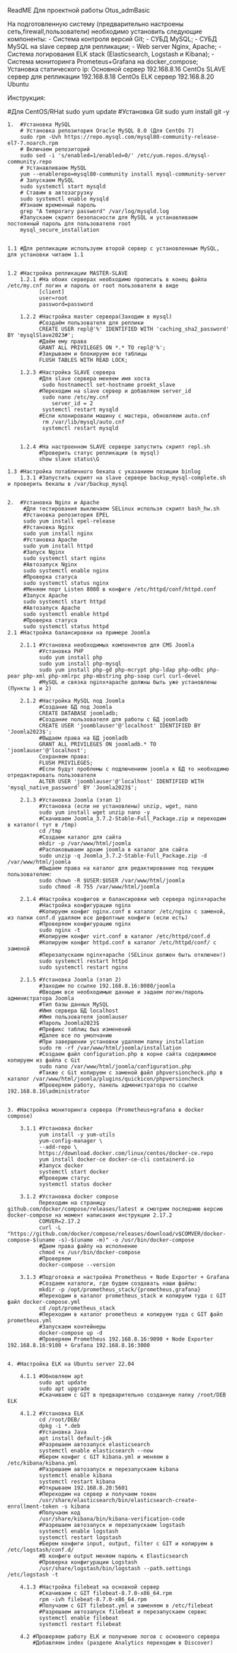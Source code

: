 ReadME Для проектной работы Otus_admBasic

На подготовленную систему (предварительно настроены сеть,firewall,пользователи) необходимо установить следующие компоненты:
	- Система контроля версий Git;
	- СУБД MySQL;
	- СУБД MySQL на slave сервер для репликации;
	- Web server Nginx, Apache;
	- Система логирования ELK stack (Elasticsearch, Logstash и Kibana);
	- Система мониторинга Prometeus+Grafana на docker_compose;
Установка статического ip:
Основной сервер 192.168.8.16 CentOs
SLAVE сервер для репликации 192.168.8.18 CentOs
ELK сервер 192.168.8.20 Ubuntu


Инструкция:

#Для CentOS/RHat
sudo yum update
	#Установка Git
	sudo yum install git -y
	
	1.  #Установка MySQL
		# Установка репозитория Oracle MySQL 8.0 (Для CentOs 7)
		sudo rpm -Uvh https://repo.mysql.com/mysql80-community-release-el7-7.noarch.rpm
		# Включаем репозиторий
		sudo sed -i 's/enabled=1/enabled=0/' /etc/yum.repos.d/mysql-community.repo
		# Устанавливаем MySQL
		yum --enablerepo=mysql80-community install mysql-community-server
		# Запускаем MySQL
		sudo systemctl start mysqld
		# Ставим в автозагрузку
		sudo systemctl enable mysqld
		#Узнаем временный пароль 
		grep "A temporary password" /var/log/mysqld.log
		#Запускаем скрипт безопасности для MySQL и устанавливаем постоянный пароль для пользователя root
		mysql_secure_installation
		
		
	1.1 #Для репликации используем второй сервер с установленным MySQL, для установки читаем 1.1
	
	
	1.2 #Настройка репликации MASTER-SLAVE
		1.2.1 #На обоих серверах необходимо прописать в конец файла /etc/my.cnf логин и пароль от root пользователя в виде
			  [client]
			  user=root
			  password=password
			  
		1.2.2 #Настройка master сервера(Заходим в mysql)
			  #Создаём пользователя для реплики
			  CREATE USER repl@'%' IDENTIFIED WITH 'caching_sha2_password' BY 'mysqlSlave2023#'; 
			  #Даём ему права
			  GRANT ALL PRIVILEGES ON *.* TO repl@'%';
			  #Закрываем и блокируем все таблицы
			  FLUSH TABLES WITH READ LOCK;
			 
		1.2.3 #Настройка SLAVE сервера
			  #Для slave сервера меняем имя хоста
			   sudo hostnamectl set-hostname proekt_slave
			  #Переходим на slave сервер и добавляем server_id
			   sudo nano /etc/my.cnf
				  server_id = 2
			   systemctl restart mysqld
			  #Если клонировали машину с мастера, обновляем auto.cnf
			   rm /var/lib/mysql/auto.cnf
			   systemctl restart mysqld
			 
		
		1.2.4 #На настроенном SLAVE сервере запустить скрипт repl.sh
			  #Проверить статус репликации (в mysql) 
			  show slave status\G
		
	1.3 #Настройка потабличного бекапа с указанием позиции binlog
		1.3.1 #Запустить скрипт на slave сервере backup_mysql-complete.sh и проверить бекапы в /var/backup_mysql
	
	
	2.  #Установка Nginx и Apache
		 #Для тестирования выключаем SELinux использя скрипт bash_hw.sh 
		 #Установка репозитория EPEL
		 sudo yum install epel-release
		 #Установка Nginx
		 sudo yum install nginx
		 #Установка Apache
		 sudo yum install httpd
		 #Запуск Nginx
		 sudo systemctl start nginx
		 #Автозапуск Nginx
		 sudo systemctl enable nginx
		 #Проверка статуса
		 sudo systemctl status nginx
		 #Меняем порт Listen 8080 в конфиге /etc/httpd/conf/httpd.conf
		 #Запуск Apache
		 sudo systemctl start httpd
		 #Автозапуск Apache
		 sudo systemctl enable httpd
		 #Проверка статуса
		 sudo systemctl status httpd
	2.1 #Настройка балансировки на примере Joomla
		
		2.1.1 #Установка необходимых компонентов для CMS Joomla
			  #Установка PHP
			  sudo yum install php
			  sudo yum install php-mysql
			  sudo yum install php-gd php-mcrypt php-ldap php-odbc php-pear php-xml php-xmlrpc php-mbstring php-soap curl curl-devel
			  #MySQL и связка nginx+apache должны быть уже установлены (Пункты 1 и 2)
		
		2.1.2 #Настройка MySQL под Joomla
			  #Создание БД под Joomla
			  CREATE DATABASE joomladb;
			  #Создание пользователя для работы с БД joomladb
			  CREATE USER 'joomblauser'@'localhost' IDENTIFIED BY 'Joomla2023$';
			  #Выдаем права на БД joomladb
			  GRANT ALL PRIVILEGES ON joomladb.* TO 'joomlauser'@'localhost';
			  Сохраняем права:
			  FLUSH PRIVILEGES;
			  #Если будут проблемы с подлючением joomla к БД то необходимо отредактировать пользователя
			  ALTER USER 'joomblauser'@'localhost' IDENTIFIED WITH 'mysql_native_password' BY 'Joomla2023$';
		
		2.1.3 #Установка Joomla (этап 1)
			  #Установка (если не установлены) unzip, wget, nano
			  sudo yum install wget unzip nano -y
			  #Скачиваем Joomla_3.7.2-Stable-Full_Package.zip и переходим в каталог( тут в /tmp)
			  cd /tmp
			  #Создаем каталог для сайта
			  mkdir -p /var/www/html/joomla
			  #Распаковываем архим joomla в каталог для сайта
			  sudo unzip -q Joomla_3.7.2-Stable-Full_Package.zip -d /var/www/html/joomla
			  #Выдаем права на каталог для редактирование под текущим пользователем:
			  sudo chown -R $USER:$USER /var/www/html/joomla
			  sudo chmod -R 755 /var/www/html/joomla
		
		2.1.4 #Настройка конфигов и балансировки web сервера nginx+apache
			  #Настройка конфигурации nginx
			  #Копируем конфиг nginx.conf в каталог /etc/nginx с заменой, из папки conf.d удаляем все дефолтные конфиги (если есть)
			  #Проверяем конфигурацию nginx
			  sudo nginx -t
			  #Копируем конфиг virt.conf в каталог /etc/httpd/conf.d
			  #Копируем конфиг httpd.conf в каталог /etc/httpd/conf/ с заменой
			  #Перезапускаем nginx+apache (SELinux должен быть отключен!)
			  sudo systemctl restart httpd
			  sudo systemctl restart nginx
		
		2.1.5 #Установка Joomla (этап 2)
			  #Заходим по ссылке 192.168.8.16:8080/joomla
			  #Вводим все необходимые данные и задаем логин/пароль администратора Joomla
			  #Тип базы данных MySQL
			  #Имя сервера БД localhost
			  #Имя пользователя joomlauser
			  #Пароль Joomla2023$
			  #Префикс таблиц быз изменений
			  #Далее все по умолчанию
			  #При завершении установки удаляем папку installation
			  sudo rm -rf /var/www/html/joomla/installation
			  #Создаем файл configuration.php в корне сайта содержимое копируем из файла с Git 
			  sudo nano /var/www/html/joomla/configuration.php
			  #Также с Git копируем с заменой файл phpversioncheck.php в каталог /var/www/html/joomla/plugins/quickicon/phpversioncheck
			  #Проверяем работу, панель администратора по ссылке 192.168.8.16\administrator
	
	
	3. #Настройка мониторинга сервера (Prometheus+grafana в docker compose)
		
		3.1.1 #Установка docker
			  yum install -y yum-utils
			  yum-config-manager \
              --add-repo \
              https://download.docker.com/linux/centos/docker-ce.repo
			  yum install docker-ce docker-ce-cli containerd.io
			  #Запуск docker
			  systemctl start docker
			  #Проверим статус
			  systemctl status docker
		
		3.1.2 #Установка docker compose
			  Переходим на страницу github.com/docker/compose/releases/latest и смотрим последнюю версию docker-compose на момент написания инструкции 2.17.2
			  COMVER=2.17.2
			  curl -L "https://github.com/docker/compose/releases/download/v$COMVER/docker-compose-$(uname -s)-$(uname -m)" -o /usr/bin/docker-compose
			  #Даем права файлу на исполнение
			  chmod +x /usr/bin/docker-compose
			  #Проверяем
			  docker-compose --version
		
		3.1.3 #Подготовка и настройка Prometheus + Node Exporter + Grafana
			  #Создаем каталоги, где будем создавать наши файлы:
			  mkdir -p /opt/prometheus_stack/{prometheus,grafana}
			  #Переходим в каталог prometheus_stack и копируем туда с GIT файл docker-compose.yml
			  cd /opt/prometheus_stack
			  #Переходим в каталог prometheus и копируем туда с GIT файл prometheus.yml
			  #Запускаем контейнеры
			  docker-compose up -d
			  #Проверяем Prometheus 192.168.8.16:9090 + Node Exporter 192.168.8.16:9100 + Grafana 192.168.8.16:3000
	
	
	4. #Настройка ELK на Ubuntu server 22.04
		
		4.1.1 #Обновляем apt
			  sudo apt update
			  sudo apt upgrade
			  #Скачиваем с GIT в предварительно созданную папку /root/DEB ELK
		
		4.1.2 #Установка ELK
			  cd /root/DEB/
			  dpkg -i *.deb
			  #Установка Java
			  apt install default-jdk
			  #Разрешаем автозапуск elasticsearch
			  systemctl enable elasticsearch --now
			  #Берем конфиг с GIT kibana.yml и меняем в /etc/kibana/kibana.yml
			  #Разрешаем автозапуск и перезапускаем kibana
			  systemctl enable kibana
			  systemctl restart kibana
			  #Открываем 192.168.8.20:5601
			  #Переходим на сервер и получаем токен
			  /usr/share/elasticsearch/bin/elasticsearch-create-enrollment-token -s kibana
			  #Получаем код
			  /usr/share/kibana/bin/kibana-verification-code
			  #Разрешаем автозапуск и перезапускаем logstash
			  systemctl enable logstash
			  systemctl restart logstash
			  #Берем конфиги input, output, filter с GIT и копируем в /etc/logstash/conf.d/
			  #В конфиге output меняем пароль к Elasticsearch
			  #Проверка конфигурации Logstash
			  /usr/share/logstash/bin/logstash --path.settings /etc/logstash -t
		
		4.1.3 #Настройка filebeat на основной сервер
			  #Скачиваем с GIT filebeat-8.7.0-x86_64.rpm
			  rpm -ivh filebeat-8.7.0-x86_64.rpm
			  #Получаем с GIT filebeat.yml и заменяем в /etc/filebeat
			  #Разрешаем автозапуск filebeat и перезапускаем сервис
			  systemctl enable filebeat
			  systemctl restart filebeat
		
		4.2 #Проверяем работу ELK и получение логов с основного сервера 
			#Добавляем index (разделе Analytics переходим в Discover)
	
